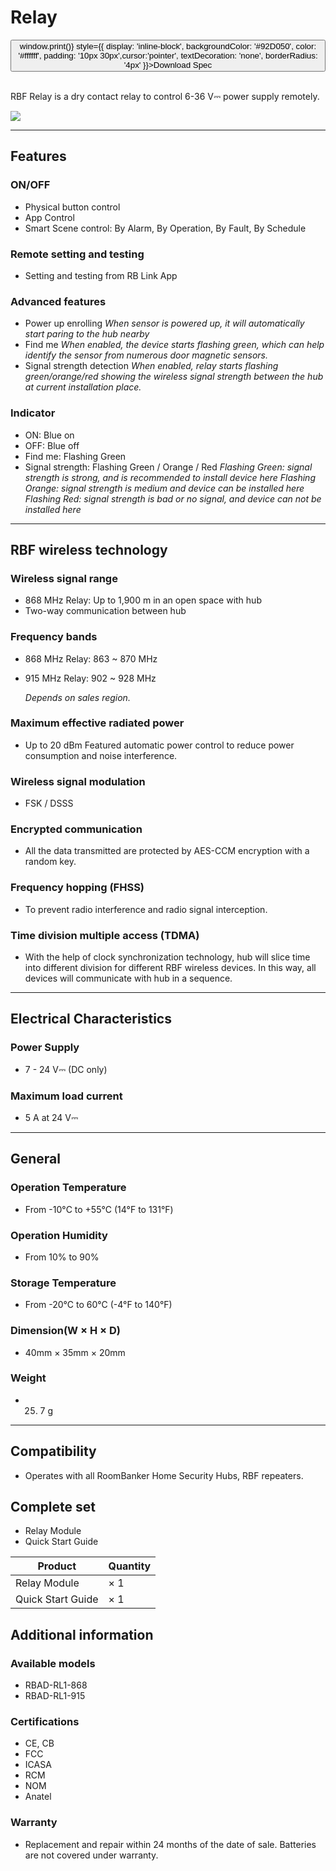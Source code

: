 ﻿# Relay

<div style={{textAlign: 'center'}}>
<button onClick={() => window.print()} style={{ display: 'inline-block', backgroundColor: '#92D050', color: '#ffffff', padding: '10px 30px',cursor:'pointer', textDecoration: 'none', borderRadius: '4px' }}>Download Spec</button>
</div>

<br />

RBF Relay is a dry contact relay to control 6-36 V⎓ power supply remotely.

<div style={{textAlign:'center'}}>
<img src="https://dusunprj.oss-us-west-1.aliyuncs.com/roombanker/1-%E9%80%8F%E8%A7%86%E5%9B%BE-2.png"  style={{textAlign:'center',width:'50%'}} /> 
</div>

------

## Features

### ON/OFF

* Physical button control
* App Control
* Smart Scene control: By Alarm, By Operation, By Fault, By Schedule

### Remote setting and testing

* Setting and testing from RB Link App

### Advanced features

* Power up enrolling
  *When sensor is powered up, it will automatically start paring to the hub nearby*
* Find me
  *When enabled, the device starts flashing green, which can help identify the sensor from numerous door magnetic sensors.*
* Signal strength detection
  *When enabled, relay starts flashing green/orange/red showing the wireless signal strength between the hub at current installation place.* 

### Indicator

* ON: Blue on
* OFF: Blue off
* Find me: Flashing Green
* Signal strength: Flashing Green / Orange / Red
  *Flashing Green: signal strength is strong, and is recommended to install device here*
  *Flashing Orange: signal strength is medium and device can be installed here*
  *Flashing Red: signal strength is bad or no signal, and device can not be installed here*

------

## RBF wireless technology

### Wireless signal range

* 868 MHz Relay: Up to 1,900 m in an open space with hub
* Two-way communication between hub

### Frequency bands

* 868 MHz Relay: 863 ~ 870 MHz

* 915 MHz Relay: 902 ~ 928 MHz

  *Depends on sales region.*

### Maximum effective radiated power

* Up to 20 dBm
  Featured automatic power control to reduce power consumption and noise interference.

### Wireless signal modulation

* FSK / DSSS

### Encrypted communication

* All the data transmitted are protected by AES-CCM encryption with a random key.

### Frequency hopping (FHSS)

* To prevent radio interference and radio signal interception.

### Time division multiple access (TDMA)

* With the help of clock synchronization technology, hub will slice time into different division for different RBF wireless devices. In this way, all devices will communicate with hub in a sequence.

------

## Electrical Characteristics

### Power Supply

* 7 - 24 V⎓ (DC only)
### Maximum load current
* 5 A at 24 V⎓

------

## General

### Operation Temperature

* From -10°С to +55°С (14°F to 131°F)

### Operation Humidity

* From 10% to 90%

### Storage Temperature

* From -20°C to 60°C (-4°F to 140°F)

### Dimension(W × H × D)

* 40mm × 35mm × 20mm

### Weight

* 25. 7 g

------

## Compatibility

* Operates with all RoomBanker Home Security Hubs,  RBF repeaters.


## Complete set

* Relay Module
* Quick Start Guide

| Product           | Quantity |
| ----------------- | -------- |
| Relay Module      | × 1      |
| Quick Start Guide | × 1      |



## Additional information

### Available models

* RBAD-RL1-868
* RBAD-RL1-915

### Certifications

* CE, CB
* FCC
* ICASA
* RCM
* NOM
* Anatel

### Warranty

* Replacement and repair within 24 months of the date of sale. Batteries are not covered under warranty.
